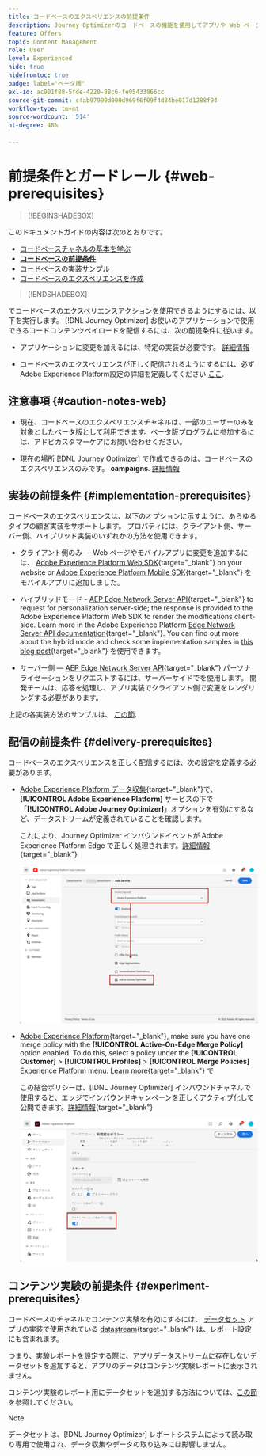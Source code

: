 ```yaml
---
title: コードベースのエクスペリエンスの前提条件
description: Journey Optimizerのコードベースの機能を使用してアプリや Web ページを編集できるようにするには、このページの前提条件に従います
feature: Offers
topic: Content Management
role: User
level: Experienced
hide: true
hidefromtoc: true
badge: label="ベータ版"
exl-id: ac901f88-5fde-4220-88c6-fe05433866cc
source-git-commit: c4ab97999d000d969f6f09f4d84be017d1288f94
workflow-type: tm+mt
source-wordcount: '514'
ht-degree: 48%

---
```


# 前提条件とガードレール {#web-prerequisites}

>[!BEGINSHADEBOX]

このドキュメントガイドの内容は次のとおりです。

* [コードベースチャネルの基本を学ぶ](get-started-code-based.md)
* **[コードベースの前提条件](code-based-prerequisites.md)**
* [コードベースの実装サンプル](code-based-implementation-samples.md)
* [コードベースのエクスペリエンスを作成](create-code-based.md)

>[!ENDSHADEBOX]

でコードベースのエクスペリエンスアクションを使用できるようにするには、以下を実行します。 [!DNL Journey Optimizer] お使いのアプリケーションで使用できるコードコンテンツペイロードを配信するには、次の前提条件に従います。

* アプリケーションに変更を加えるには、特定の実装が必要です。 [詳細情報](#implementation-prerequisites)

* コードベースのエクスペリエンスが正しく配信されるようにするには、必ずAdobe Experience Platform設定の詳細を定義してください [ここ](#delivery-prerequisites).

## 注意事項 {#caution-notes-web}

* 現在、コードベースのエクスペリエンスチャネルは、一部のユーザーのみを対象としたベータ版として利用できます。ベータ版プログラムに参加するには、アドビカスタマーケアにお問い合わせください。

* 現在の場所 [!DNL Journey Optimizer] で作成できるのは、コードベースのエクスペリエンスのみです。 **campaigns**. [詳細情報](../campaigns/create-campaign.md#configure)

## 実装の前提条件 {#implementation-prerequisites}

コードベースのエクスペリエンスは、以下のオプションに示すように、あらゆるタイプの顧客実装をサポートします。 プロパティには、クライアント側、サーバー側、ハイブリッド実装のいずれかの方法を使用できます。

* クライアント側のみ — Web ページやモバイルアプリに変更を追加するには、 [Adobe Experience Platform Web SDK](https://experienceleague.adobe.com/docs/platform-learn/implement-web-sdk/overview.html?lang=ja){target="_blank"} on your website or [Adobe Experience Platform Mobile SDK](https://developer.adobe.com/client-sdks/documentation/){target="_blank"} をモバイルアプリに追加しました。

* ハイブリッドモード - [AEP Edge Network Server API](https://experienceleague.adobe.com/docs/experience-platform/edge-network-server-api/data-collection/interactive-data-collection.html?lang=ja){target="_blank"} to request for personalization server-side; the response is provided to the Adobe Experience Platform Web SDK to render the modifications client-side. Learn more in the Adobe Experience Platform [Edge Network Server API documentation](https://experienceleague.adobe.com/docs/experience-platform/edge-network-server-api/overview.html?lang=ja){target="_blank"}. You can find out more about the hybrid mode and check some implementation samples in [this blog post](https://blog.developer.adobe.com/hybrid-personalization-in-the-adobe-experience-platform-web-sdk-6a1bb674bf41){target="_blank"} を使用できます。

* サーバー側 — [AEP Edge Network Server API](https://experienceleague.adobe.com/docs/experience-platform/edge-network-server-api/data-collection/interactive-data-collection.html?lang=ja){target="_blank"} パーソナライゼーションをリクエストするには、サーバーサイドでを使用します。 開発チームは、応答を処理し、アプリ実装でクライアント側で変更をレンダリングする必要があります。

上記の各実装方法のサンプルは、 [この節](code-based-implementation-samples.md).

## 配信の前提条件 {#delivery-prerequisites}

コードベースのエクスペリエンスを正しく配信するには、次の設定を定義する必要があります。

* [Adobe Experience Platform データ収集](https://experienceleague.adobe.com/docs/experience-platform/edge/datastreams/overview.html?lang=ja){target="_blank"}で、**[!UICONTROL Adobe Experience Platform]** サービスの下で「**[!UICONTROL Adobe Journey Optimizer]**」オプションを有効にするなど、データストリームが定義されていることを確認します。

  これにより、Journey Optimizer インバウンドイベントが Adobe Experience Platform Edge で正しく処理されます。[詳細情報](https://experienceleague.adobe.com/docs/experience-platform/edge/datastreams/configure.html?lang=ja){target="_blank"}

  ![](../web/assets/web-aep-datastream-ajo.png)

* [Adobe Experience Platform](https://experienceleague.adobe.com/docs/experience-platform/profile/home.html?lang=ja){target="_blank"}, make sure you have one merge policy with the **[!UICONTROL Active-On-Edge Merge Policy]** option enabled. To do this, select a policy under the **[!UICONTROL Customer]** > **[!UICONTROL Profiles]** > **[!UICONTROL Merge Policies]** Experience Platform menu. [Learn more](https://experienceleague.adobe.com/docs/experience-platform/profile/merge-policies/ui-guide.html?lang=ja#configure){target="_blank"} で

  この結合ポリシーは、[!DNL Journey Optimizer] インバウンドチャネルで使用すると、エッジでインバウンドキャンペーンを正しくアクティブ化して公開できます。[詳細情報](https://experienceleague.adobe.com/docs/experience-platform/profile/merge-policies/ui-guide.html?lang=ja){target="_blank"}

  ![](../web/assets/web-aep-merge-policy.png)

## コンテンツ実験の前提条件 {#experiment-prerequisites}

コードベースのチャネルでコンテンツ実験を有効にするには、 [データセット](../data/get-started-datasets.md) アプリの実装で使用されている [datastream](https://experienceleague.adobe.com/docs/experience-platform/datastreams/overview.html?lang=ja){target="_blank"} は、レポート設定にも含まれます。

つまり、実験レポートを設定する際に、アプリデータストリームに存在しないデータセットを追加すると、アプリのデータはコンテンツ実験レポートに表示されません。

コンテンツ実験のレポート用にデータセットを追加する方法については、[この節](../campaigns/reporting-configuration.md#add-datasets)を参照してください。

>[!NOTE]
>
>データセットは、[!DNL Journey Optimizer] レポートシステムによって読み取り専用で使用され、データ収集やデータの取り込みには影響しません。
